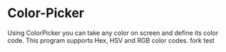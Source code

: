 Color-Picker
============

Using ColorPicker you can take any color on screen and define its color code. This program supports Hex, HSV and RGB color codes.
fork test